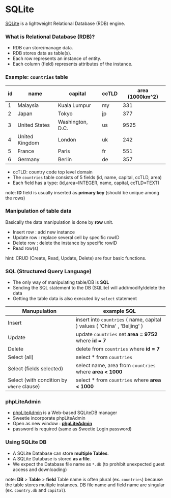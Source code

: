 # SQLite

[SQLite](https://sqlite.org/) is a lightweight Relational Database (RDB) engine.

### What is Relational Database (RDB)?

- RDB can store/manage data.
- RDB stores data as table(s).
 - Each row represents an instance of entity.
 - Each column (field) represents attributes of the instance.
 
### Example: `countries` table 

| id | name | capital | ccTLD | area (1000km^2) |
| ----- | ----- | ----- | ----- | ----- |
| 1 | Malaysia | Kuala Lumpur | my | 331 | 
| 2 | Japan | Tokyo | jp | 377 | 
| 3 | United States | Washington, D.C. | us | 9525 |
| 4 | United Kingdom | London | uk | 242 |
| 5 | France | Paris | fr | 551 |
| 6 | Germany | Berlin | de | 357 |

- ccTLD: country code top level domain
- The `countries` table consists of 5 fields (id, name, capital, ccTLD, area)
- Each field has a type: (id,area=INTEGER, name, capital, ccTLD=TEXT)

note: __ID__ field is usually inserted as   __primary key__ (should be unique among the rows) 

### Manipulation of table data 

Basically the data manipulation is done by __row__ unit.

- Insert row : add new instance
- Update row : replace several cell by specific rowID
- Delete row : delete the instance by specific rowID
- Read row(s)

hint: CRUD (Create, Read, Update, Delete) are four basic functions.

### SQL (Structured Query Language)

- The only way of manipulating table/DB is __SQL__
 - Sending the SQL statement to the DB (SQLite) will add/modify/delete the data
 - Getting the table data is also executed by `select` statement
 
| Manupulation | example SQL |
| ----- | ----- |
| Insert | insert into `countries` ( name, capital ) values ( 'China' , 'Beijing' ) |
| Update | update `countries` set __area = 9752__ where __id = 7__ |
| Delete | delete from `countries` where __id = 7__ |
| Select (all) | select * from `countries`  |
| Select (fields selected) | select name, area from `countries` where __area < 1000__ |
| Select (with condition by `where` clause) | select * from `countries` where __area < 1000__ |


### phpLiteAdmin

- [phpLiteAdmin](https://www.phpliteadmin.org/) is a Web-based SQLiteDB manager
- Sweetie incorporate phpLiteAdmin 
 - Open as new window : [__phpLiteAdmin__](phpliteadmin/phpliteadmin.php)
 - password is required (same as Sweetie Login password)

### Using SQLite DB

- A SQLite Database can store __multiple Tables__.
 - A SQLite Database is stored __as a file__.
 - We expect the Database file name as `*.db` (to prohibit unexpected guest access and downloading)
 
note: __DB__ > __Table__ > __field__
Table name is often plural (ex. `countries`) because the table stores multiple instances.
DB file name and field name are singular (ex. `country.db` and `capital`).

